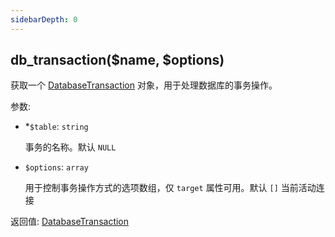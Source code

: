 ```yaml
---
sidebarDepth: 0
---
```


## db_transaction($name, $options)

获取一个 [DatabaseTransaction](./DatabaseTransaction) 对象，用于处理数据库的事务操作。

参数:
- <span class="required">*</span>`$table`: `string`

  事务的名称。默认 `NULL`

- `$options`: `array`

  用于控制事务操作方式的选项数组，仅 `target` 属性可用。默认 `[]` 当前活动连接

返回值: [DatabaseTransaction](./DatabaseTransaction)
